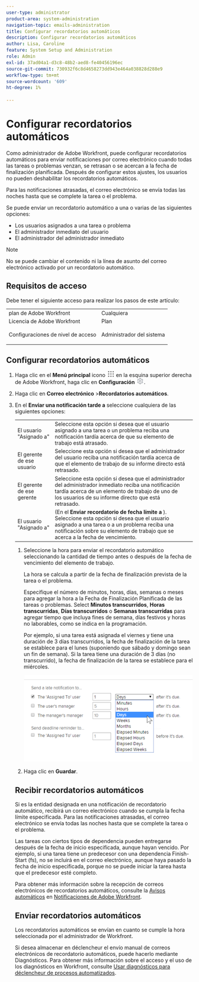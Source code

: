 ```yaml
---
user-type: administrator
product-area: system-administration
navigation-topic: emails-administration
title: Configurar recordatorios automáticos
description: Configurar recordatorios automáticos
author: Lisa, Caroline
feature: System Setup and Administration
role: Admin
exl-id: 37ad04a1-d3c8-48b2-aed8-fe40456196ec
source-git-commit: 730932f6c8d4658273dd943e464a038828d288e9
workflow-type: tm+mt
source-wordcount: '609'
ht-degree: 1%

---
```


# Configurar recordatorios automáticos

<!--DON'T DELETE, DRAFT OR HIDE THIS ARTICLE. IT IS LINKED TO THE PRODUCT, THROUGH THE CONTEXT SENSITIVE HELP LINKS.-->

Como administrador de Adobe Workfront, puede configurar recordatorios automáticos para enviar notificaciones por correo electrónico cuando todas las tareas o problemas venzan, se retrasan o se acercan a la fecha de finalización planificada. Después de configurar estos ajustes, los usuarios no pueden deshabilitar los recordatorios automáticos.

Para las notificaciones atrasadas, el correo electrónico se envía todas las noches hasta que se complete la tarea o el problema.

Se puede enviar un recordatorio automático a una o varias de las siguientes opciones:

* Los usuarios asignados a una tarea o problema
* El administrador inmediato del usuario
* El administrador del administrador inmediato

>[!NOTE]
>
>No se puede cambiar el contenido ni la línea de asunto del correo electrónico activado por un recordatorio automático.

## Requisitos de acceso

Debe tener el siguiente acceso para realizar los pasos de este artículo:

<table style="table-layout:auto"> 
 <col> 
 <col> 
 <tbody> 
  <tr> 
   <td role="rowheader">plan de Adobe Workfront</td> 
   <td>Cualquiera</td> 
  </tr> 
  <tr> 
   <td role="rowheader">Licencia de Adobe Workfront</td> 
   <td>Plan</td> 
  </tr> 
  <tr> 
   <td role="rowheader">Configuraciones de nivel de acceso</td> 
   <td> <p>Administrador del sistema</p> </td> 
  </tr> 
 </tbody> 
</table>

## Configurar recordatorios automáticos

1. Haga clic en el **Menú principal** icono ![](assets/main-menu-icon.png) en la esquina superior derecha de Adobe Workfront, haga clic en **Configuración** ![](assets/gear-icon-settings.png).

1. Haga clic en **Correo electrónico** >**Recordatorios automáticos**.

1. En el **Enviar una notificación tarde a** seleccione cualquiera de las siguientes opciones:

   <table>
    <tr>
        <td>El usuario "Asignado a"</td>
        <td>Seleccione esta opción si desea que el usuario asignado a una tarea o un problema reciba una notificación tardía acerca de que su elemento de trabajo está atrasado.</td>
        <td></td>
    </tr>
    <tr>
        <td>El gerente de ese usuario</td>
        <td>Seleccione esta opción si desea que el administrador del usuario reciba una notificación tardía acerca de que el elemento de trabajo de su informe directo está retrasado.</td>
        <td></td>
    </tr>
    <tr>
        <td>El gerente de ese gerente</td>
        <td>Seleccione esta opción si desea que el administrador del administrador inmediato reciba una notificación tardía acerca de un elemento de trabajo de uno de los usuarios de su informe directo que está retrasado.</td>
        <td></td>
    </tr>
    <tr>
        <td>El usuario "Asignado a"</td>
        <td>(En el <b>Enviar recordatorio de fecha límite a</b> ). Seleccione esta opción si desea que el usuario asignado a una tarea o a un problema reciba una notificación sobre su elemento de trabajo que se acerca a la fecha de vencimiento.</td>
        <td></td>
    </tr>
</table>

1. Seleccione la hora para enviar el recordatorio automático seleccionando la cantidad de tiempo antes o después de la fecha de vencimiento del elemento de trabajo.

   La hora se calcula a partir de la fecha de finalización prevista de la tarea o el problema.

   Especifique el número de minutos, horas, días, semanas o meses para agregar la hora a la Fecha de Finalización Planificada de las tareas o problemas. Select **Minutos transcurridos**, **Horas transcurridas**, **Días transcurridos** o **Semanas transcurridas** para agregar tiempo que incluya fines de semana, días festivos y horas no laborables, como se indica en la programación.

   Por ejemplo, si una tarea está asignada el viernes y tiene una duración de 3 días transcurridos, la fecha de finalización de la tarea se establece para el lunes (suponiendo que sábado y domingo sean un fin de semana). Si la tarea tiene una duración de 3 días (no transcurrido), la fecha de finalización de la tarea se establece para el miércoles.

   ![](assets/time-increments-for-automatic-reminder.png)

1. Haga clic en **Guardar**.

## Recibir recordatorios automáticos

Si es la entidad designada en una notificación de recordatorio automático, recibirá un correo electrónico cuando se cumpla la fecha límite especificada. Para las notificaciones atrasadas, el correo electrónico se envía todas las noches hasta que se complete la tarea o el problema.

Las tareas con ciertos tipos de dependencia pueden entregarse después de la fecha de inicio especificada, aunque hayan vencido. Por ejemplo, si una tarea tiene un predecesor con una dependencia Finish-Start (fs), no se incluirá en el correo electrónico, aunque haya pasado la fecha de inicio especificada, porque no se puede iniciar la tarea hasta que el predecesor esté completo.

Para obtener más información sobre la recepción de correos electrónicos de recordatorios automáticos, consulte la [Avisos automáticos](../../../workfront-basics/using-notifications/wf-notifications.md#automatic-reminders) en [Notificaciones de Adobe Workfront](../../../workfront-basics/using-notifications/wf-notifications.md).

## Enviar recordatorios automáticos

Los recordatorios automáticos se envían en cuanto se cumple la hora seleccionada por el administrador de Workfront.

Si desea almacenar en déclencheur el envío manual de correos electrónicos de recordatorio automáticos, puede hacerlo mediante Diagnósticos. Para obtener más información sobre el acceso y el uso de los diagnósticos en Workfront, consulte [Usar diagnósticos para déclencheur de procesos automatizados](../../../administration-and-setup/manage-workfront/run-diagnostics/use-diagnostics-to-trigger-automated-processes.md).
